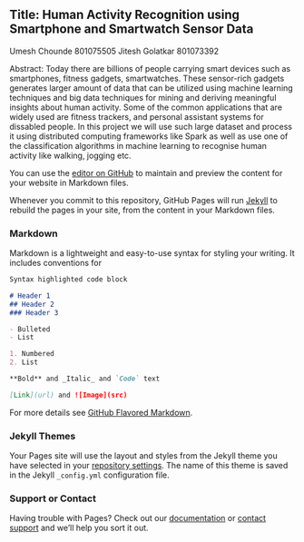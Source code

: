 ## Title: Human Activity Recognition using Smartphone and Smartwatch Sensor Data

Umesh Chounde	801075505
Jitesh Golatkar	801073392

Abstract:
Today there are billions of people carrying smart devices such as smartphones, fitness gadgets, smartwatches. These sensor-rich gadgets generates larger amount of data that can be utilized using machine learning techniques and big data techniques for mining and deriving meaningful insights about human activity. Some of the common applications that are widely used are fitness trackers, and personal assistant systems for dissabled people. In this project we will use such large dataset and process it using distributed computing frameworks like Spark as well as use one of the classification algorithms in machine learning to recognise human activity like walking, jogging etc.


You can use the [editor on GitHub](https://github.com/umeshchounde/CloudProjectITCS6190/edit/master/index.md) to maintain and preview the content for your website in Markdown files.

Whenever you commit to this repository, GitHub Pages will run [Jekyll](https://jekyllrb.com/) to rebuild the pages in your site, from the content in your Markdown files.

### Markdown

Markdown is a lightweight and easy-to-use syntax for styling your writing. It includes conventions for

```markdown
Syntax highlighted code block

# Header 1
## Header 2
### Header 3

- Bulleted
- List

1. Numbered
2. List

**Bold** and _Italic_ and `Code` text

[Link](url) and ![Image](src)
```

For more details see [GitHub Flavored Markdown](https://guides.github.com/features/mastering-markdown/).

### Jekyll Themes

Your Pages site will use the layout and styles from the Jekyll theme you have selected in your [repository settings](https://github.com/umeshchounde/CloudProjectITCS6190/settings). The name of this theme is saved in the Jekyll `_config.yml` configuration file.

### Support or Contact

Having trouble with Pages? Check out our [documentation](https://help.github.com/categories/github-pages-basics/) or [contact support](https://github.com/contact) and we’ll help you sort it out.
